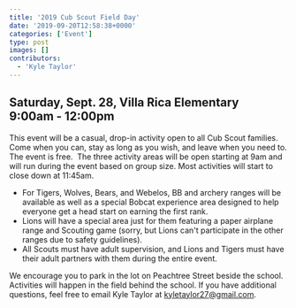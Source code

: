 ```yaml
---
title: '2019 Cub Scout Field Day'
date: '2019-09-20T12:58:38+0000'
categories: ['Event']
type: post
images: []
contributors:
  - 'Kyle Taylor'
---
```


Saturday, Sept. 28, Villa Rica Elementary  
9:00am - 12:00pm
------------------------------------------------------------

This event will be a casual, drop-in activity open to all Cub Scout families. Come when you can, stay as long as you wish, and leave when you need to. The event is free.  The three activity areas will be open starting at 9am and will run during the event based on group size. Most activities will start to close down at 11:45am.

- For Tigers, Wolves, Bears, and Webelos, BB and archery ranges will be available as well as a special Bobcat experience area designed to help everyone get a head start on earning the first rank.
- Lions will have a special area just for them featuring a paper airplane range and Scouting game (sorry, but Lions can't participate in the other ranges due to safety guidelines).
- All Scouts must have adult supervision, and Lions and Tigers must have their adult partners with them during the entire event.

We encourage you to park in the lot on Peachtree Street beside the school. Activities will happen in the field behind the school. If you have additional questions, feel free to email Kyle Taylor at kyletaylor27@gmail.com.
